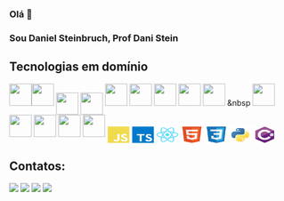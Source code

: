 ### Olá  👋
### Sou Daniel Steinbruch, Prof Dani Stein

## Tecnologias em domínio

<img loading="lazy" src="https://cdn.jsdelivr.net/gh/devicons/devicon/icons/java/java-original.svg" width="40" height="40"><img src="https://cdn.jsdelivr.net/gh/devicons/devicon@latest/icons/github/github-original.svg" width="40" height="40"/>
            <img src="https://cdn.jsdelivr.net/gh/devicons/devicon@latest/icons/python/python-original.svg" margin= "50px" align="center" width="40" height="40"/>
            <img src="https://cdn.jsdelivr.net/gh/devicons/devicon@latest/icons/trello/trello-original.svg" align="center" width="40" height="40"/>
            <img src="https://cdn.jsdelivr.net/gh/devicons/devicon@latest/icons/vscode/vscode-original.svg" width="40" height="40"/>
            <img src="https://cdn.jsdelivr.net/gh/devicons/devicon@latest/icons/windows11/windows11-original.svg" width="40" height="40"/>
            <img src="https://cdn.jsdelivr.net/gh/devicons/devicon@latest/icons/pandas/pandas-original.svg" width="40" height="40"/>
            <img src="https://cdn.jsdelivr.net/gh/devicons/devicon@latest/icons/numpy/numpy-original.svg" width="40" height="40"/>
            <img src="https://cdn.jsdelivr.net/gh/devicons/devicon@latest/icons/notion/notion-original.svg" width="40" height="40"/> &nbsp
            <img src="https://cdn.jsdelivr.net/gh/devicons/devicon@latest/icons/mysql/mysql-original.svg" width="40" height="40"/>
            <img src="https://cdn.jsdelivr.net/gh/devicons/devicon@latest/icons/javascript/javascript-original.svg" width="40" height="40"/>
            <img src="https://cdn.jsdelivr.net/gh/devicons/devicon@latest/icons/html5/html5-original.svg" width="40" height="40"/>
            <img src="https://cdn.jsdelivr.net/gh/devicons/devicon@latest/icons/google/google-original.svg" width="40" height="40"/>
            <img src="https://cdn.jsdelivr.net/gh/devicons/devicon@latest/icons/css3/css3-original.svg" width="40" height="40"/>
            <img align="center" alt="Rafa-Js" height="30" width="40" src="https://raw.githubusercontent.com/devicons/devicon/master/icons/javascript/javascript-plain.svg">
            <img align="center" alt="Rafa-Ts" height="30" width="40" src="https://raw.githubusercontent.com/devicons/devicon/master/icons/typescript/typescript-plain.svg">
            <img align="center" alt="Rafa-React" height="30" width="40" src="https://raw.githubusercontent.com/devicons/devicon/master/icons/react/react-original.svg">
            <img align="center" alt="Rafa-HTML" height="30" width="40" src="https://raw.githubusercontent.com/devicons/devicon/master/icons/html5/html5-original.svg">
            <img align="center" alt="Rafa-CSS" height="30" width="40" src="https://raw.githubusercontent.com/devicons/devicon/master/icons/css3/css3-original.svg">
            <img align="center" alt="Rafa-Python" height="30" width="40" src="https://raw.githubusercontent.com/devicons/devicon/master/icons/python/python-original.svg">
            <img align="center" alt="Rafa-Csharp" height="30" width="40" src="https://raw.githubusercontent.com/devicons/devicon/master/icons/csharp/csharp-original.svg">  
          
          
          
          
          
          

## Contatos:

<div>
<a href="https://youtube.com/@danielsteinbruch?si=f4HIg3IVhVxWq73C" target="_blank"><img loading="lazy" src="https://img.shields.io/badge/YouTube-FF0000?style=for-the-badge&logo=youtube&logoColor=white" target="_blank"></a>
<a href="https://instagram.com/seu-usuário-instagram-aqui" target="_blank"><img loading="lazy" src="https://img.shields.io/badge/-Instagram-%23E4405F?style=for-the-badge&logo=instagram&logoColor=white" target="_blank"></a>
<a href = "mailto:danielsteinbruch@gmail.com"><img loading="lazy" src="https://img.shields.io/badge/Gmail-D14836?style=for-the-badge&logo=gmail&logoColor=white" target="_blank"></a>
<a href="https://www.linkedin.com/in/daniel-steinbruch-pereira-a1115a164/" target="_blank"><img loading="lazy" src="https://img.shields.io/badge/-LinkedIn-%230077B5?style=for-the-badge&logo=linkedin&logoColor=white" target="_blank"></a>   
</div>
